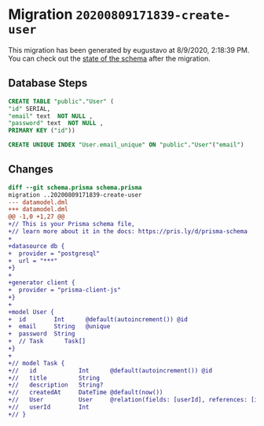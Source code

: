 # Migration `20200809171839-create-user`

This migration has been generated by eugustavo at 8/9/2020, 2:18:39 PM.
You can check out the [state of the schema](./schema.prisma) after the migration.

## Database Steps

```sql
CREATE TABLE "public"."User" (
"id" SERIAL,
"email" text  NOT NULL ,
"password" text  NOT NULL ,
PRIMARY KEY ("id"))

CREATE UNIQUE INDEX "User.email_unique" ON "public"."User"("email")
```

## Changes

```diff
diff --git schema.prisma schema.prisma
migration ..20200809171839-create-user
--- datamodel.dml
+++ datamodel.dml
@@ -1,0 +1,27 @@
+// This is your Prisma schema file,
+// learn more about it in the docs: https://pris.ly/d/prisma-schema
+
+datasource db {
+  provider = "postgresql"
+  url = "***"
+}
+
+generator client {
+  provider = "prisma-client-js"
+}
+
+model User {
+  id        Int      @default(autoincrement()) @id
+  email     String   @unique
+  password  String
+  // Task      Task[]
+}
+
+// model Task {
+//   id            Int      @default(autoincrement()) @id
+//   title         String
+//   description   String?
+//   createdAt     DateTime @default(now())
+//   User          User     @relation(fields: [userId], references: [id])
+//   userId        Int
+// }
```


